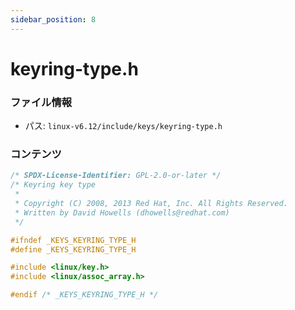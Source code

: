 ```yaml
---
sidebar_position: 8
---
```

# keyring-type.h

### ファイル情報

- パス: `linux-v6.12/include/keys/keyring-type.h`

### コンテンツ

```h
/* SPDX-License-Identifier: GPL-2.0-or-later */
/* Keyring key type
 *
 * Copyright (C) 2008, 2013 Red Hat, Inc. All Rights Reserved.
 * Written by David Howells (dhowells@redhat.com)
 */

#ifndef _KEYS_KEYRING_TYPE_H
#define _KEYS_KEYRING_TYPE_H

#include <linux/key.h>
#include <linux/assoc_array.h>

#endif /* _KEYS_KEYRING_TYPE_H */

```
